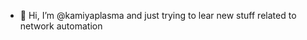 - 👋 Hi, I’m @kamiyaplasma and just trying to lear new stuff related to network automation



<!---
kamiyaplasma/kamiyaplasma is a ✨ special ✨ repository because its `README.md` (this file) appears on your GitHub profile.
You can click the Preview link to take a look at your changes.
--->
